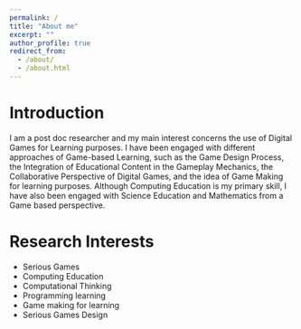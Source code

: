 ```yaml
---
permalink: /
title: "About me"
excerpt: ""
author_profile: true
redirect_from: 
  - /about/
  - /about.html
---
```


Introduction
======

I am a post doc researcher and my main interest concerns the use of Digital Games for Learning purposes. I have been engaged with different approaches of Game-based Learning, such as the Game Design Process, the Integration of Educational Content in the Gameplay Mechanics, the Collaborative Perspective of Digital Games, and the idea of Game Making for learning purposes. Although Computing Education is my primary skill, I have also been engaged with Science Education and Mathematics from a Game based perspective. 

Research Interests
======
 
- Serious Games
- Computing Education
- Computational Thinking
- Programming learning
- Game making for learning
- Serious Games Design

